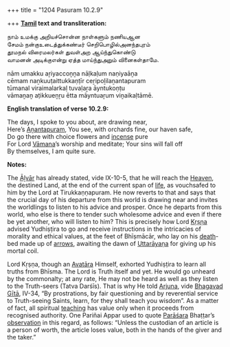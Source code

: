 +++
title = "1204 Pasuram 10.2.9"

+++
**[Tamil](/definition/tamil#history "show Tamil definitions") text and transliteration:**

நாம் உமக்கு அறியச்சொன்ன நாள்களும் நணியஆன  
சேமம் நன்குஉடைத்துக்கண்டீர் செறிபொழில்அனந்தபுரம்  
தூமநல் விரைமலர்கள் துவள்அற ஆய்ந்துகொண்டு  
வாமனன் அடிக்குஎன்று ஏத்த மாய்ந்துஅறும் வினைகள்தாமே.

nām umakku aṟiyaccoṉṉa nāḷkaḷum naṇiyaāṉa  
cēmam naṉkuuṭaittukkaṇṭīr ceṟipoḻilaṉantapuram  
tūmanal viraimalarkaḷ tuvaḷaṟa āyntukoṇṭu  
vāmaṉaṉ aṭikkueṉṟu ētta māyntuaṟum viṉaikaḷtāmē.

**English translation of verse 10.2.9:**

The days, I spoke to you about, are drawing near,  
Here’s [Aṉantapuram](/definition/anantapuram#vaishnavism "show Aṉantapuram definitions"), You see, with orchards fine, our haven safe,  
Do go there with choice flowers and [incense](/definition/incense#history "show incense definitions") pure  
For Lord [Vāmana](/definition/vamana#history "show Vāmana definitions")’s worship and meditate; Your sins will fall off  
By themselves, I am quite sure.

**Notes:**

The [Āḻvār](/definition/aḻvar#vaishnavism "show Āḻvār definitions") has already stated, vide IX-10-5, that he will reach the [Heaven](/definition/heaven#history "show Heaven definitions"), the destined Land, at the end of the current span of [life](/definition/life#history "show life definitions"), as vouchsafed to him by the Lord at Tirukkaṇṇapuram. He now reverts to that and says that the crucial day of his departure from this world is drawing near and invites the worldlings to listen to his advice and prosper. Once he departs from this world, who else is there to tender such wholesome advice and even if there be yet another, who will listen to him? This is precisely how Lord [Kṛṣṇa](/definition/krishna#vaishnavism "show Kṛṣṇa definitions") advised Yudhiṣṭira to go and receive instructions in the intricacies of morality and ethical values, at the feet of Bhīṣmācār, who lay on his [death](/definition/death#history "show death definitions")-bed made up of [arrows](/definition/arrow#history "show arrows definitions"), awaiting the dawn of [Uttarāyaṇa](/definition/uttarayana#history "show Uttarāyaṇa definitions") for giving up his mortal coil.

Lord Kṛṣṇa, though an [Avatāra](/definition/avatara#vaishnavism "show Avatāra definitions") Himself, exhorted Yudhiṣṭira to learn all truths from Bhīsma. The Lord is Truth itself and yet. He would go unheard by the commonalty; at any rate, He may not be heard as well as they listen to the Truth-seers (Tatva Darśīs). That is why He told [Arjuna](/definition/arjuna#vaishnavism "show Arjuna definitions"), vide [Bhagavad Gītā](/definition/bhagavad-gita#vaishnavism "show Bhagavad Gītā definitions"), IV-34, “By prostrations, by fair questioning and by reverential service to Truth-seeing Saints, learn, for they shall teach you wisdom”. As a matter of fact, all spiritual [teaching](/definition/teaching#history "show teaching definitions") has value only when it proceeds from recognised authority. One Pariñai Appar used to quote [Parāśara](/definition/parashara#history "show Parāśara definitions") Bhaṭṭar’s [observation](/definition/observation#history "show observation definitions") in this regard, as follows: “Unless the custodian of an article is a person of worth, the article loses value, both in the hands of the giver and the taker.”


